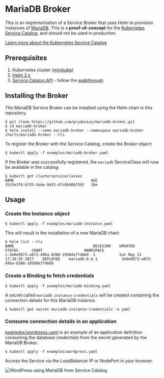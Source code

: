 # MariaDB Broker

This is an implementation of a Service Broker that uses Helm to provision
instances of [MariaDB](https://kubeapps.com/charts/stable/mariadb). This is a
**proof-of-concept** for the [Kubernetes Service
Catalog](https://github.com/kubernetes-incubator/service-catalog), and should not
be used in production.

[Learn more about the Kubernetes Service Catalog](https://medium.com/@prydonius/service-catalog-in-kubernetes-78c0736e3910)

## Prerequisites

1. Kubernetes cluster ([minikube](https://github.com/kubernetes/minikube))
2. [Helm 2.x](https://github.com/kubernetes/helm)
3. [Service Catalog API](https://github.com/kubernetes-incubator/service-catalog) - follow the [walkthrough](https://github.com/kubernetes-incubator/service-catalog/blob/master/docs/walkthrough.md)

## Installing the Broker

The MariaDB Service Broker can be installed using the Helm chart in this
repository.

```
$ git clone https://github.com/prydonius/mariadb-broker.git
$ cd mariadb-broker
$ helm install --name mariadb-broker --namespace mariadb-broker charts/mariadb-broker --tls
```

To register the Broker with the Service Catalog, create the Broker object:

```
$ kubectl apply -f examples/mariadb-broker.yaml
```

If the Broker was successfully registered, the `mariadb` ServiceClass will now
be available in the catalog:

```
$ kubectl get clusterserviceclasses
NAME                                   AGE
3533e2f0-6335-4a4e-9d15-d7c0b90b75b5   16m
```

## Usage

### Create the Instance object

```
$ kubectl apply -f examples/mariadb-instance.yaml
```

This will result in the installation of a new MariaDB chart:

```
$ helm list --tls
NAME                                  	REVISION	UPDATED                 	STATUS  	CHART               	NAMESPACE
i-3e0e9973-a072-49ba-8308-19568e7f4669	1       	Sat May 13 17:28:35 2017	DEPLOYED	mariadb-0.6.1       	3e0e9973-a072-49ba-8308-19568e7f4669
```

### Create a Binding to fetch credentials

```
$ kubectl apply -f examples/mariadb-binding.yaml
```

A secret called `mariadb-instance-credentials` will be created containing the
connection details for this MariaDB instance.

```
$ kubectl get secret mariadb-instance-credentials -o yaml
```

### Consume connection details in an application

[examples/wordpress.yaml](examples/wordpress.yaml) is an example of an
application definition consuming the database credentials from the secret
generated by the MariaDB Broker.

```
$ kubectl apply -f examples/wordpress.yaml
```

Access the Service via the LoadBalancer IP or NodePort in your browser.

![WordPress using MariaDB from Service Catalog](examples/wordpress.png)
